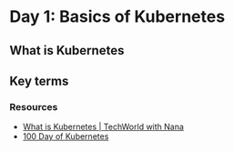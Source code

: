 # Day 1: Basics of Kubernetes

## What is Kubernetes


## Key terms



### Resources
- [What is Kubernetes | TechWorld with Nana](https://www.youtube.com/watch?v=VnvRFRk_51k)
- [100 Day of Kubernetes](https://100daysofkubernetes.io/start/intro-to-k8s.html)